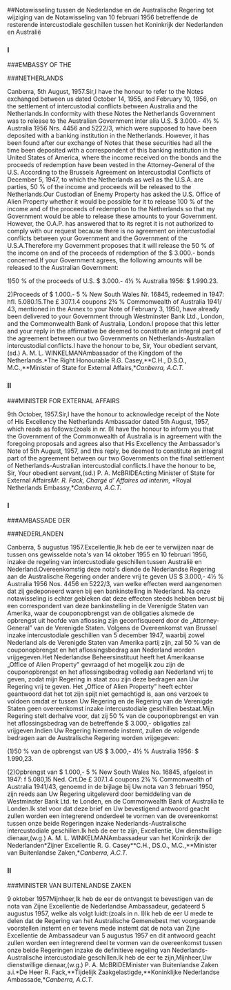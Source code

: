 <meta http-equiv='Content-Type' content='text/html; charset=utf-8' />

##Notawisseling tussen de Nederlandse en de Australische Regering tot wijziging van de Notawisseling van 10 februari 1956 betreffende de resterende intercustodiale geschillen tussen het Koninkrijk der Nederlanden en Australië

### I  

###EMBASSY OF THE

###NETHERLANDS

Canberra, 5th August, 1957.Sir,I have the honour to refer to the Notes exchanged between us dated October 14, 1955, and February 10, 1956, on the settlement of intercustodial conflicts between Australia and the Netherlands.In conformity with these Notes the Netherlands Government was to release to the Australian Government inter alia U.S. $ 3.000.- 4½ % Australia 1956 Nrs. 4456 and 5222/3, which were supposed to have been deposited with a banking institution in the Netherlands. However, it has been found after our exchange of Notes that these securities had all the time been deposited with a correspondent of this banking institution in the United States of America, where the income received on the bonds and the proceeds of redemption have been vested in the Attorney-General of the U.S. According to the Brussels Agreement on Intercustodial Conflicts of December 5, 1947, to which the Netherlands as well as the U.S.A. are parties, 50 % of the income and proceeds will be released to the Netherlands.Our Custodian of Enemy Property has asked the U.S. Office of Alien Property whether it would be possible for it to release 100 % of the income and of the proceeds of redemption to the Netherlands so that my Government would be able to release these amounts to your Government. However, the O.A.P. has answered that to its regret it is not authorized to comply with our request because there is no agreement on intercustodial conflicts between your Government and the Government of the U.S.A.Therefore my Government proposes that it will release the 50 % of the income on and of the proceeds of redemption of the $ 3.000.- bonds concerned.If your Government agrees, the following amounts will be released to the Australian Government:

1)50 % of the proceeds of U.S. $ 3.000.- 4½ % Australia 1956: $ 1.990.23.

2)Proceeds of $ 1.000.- 5 % New South Wales Nr. 16845, redeemed in 1947: hfl. 5.080.15.The £ 307.1.4 coupons 2¾ % Commonwealth of Australia 1941/ 43, mentioned in the Annex to your Note of February 3, 1950, have already been delivered to your Government through Westminster Bank Ltd., London, and the Commonwealth Bank of Australia, London.I propose that this letter and your reply in the affirmative be deemed to constitute an integral part of the agreement between our two Governments on Netherlands-Australian intercustodial conflicts.I have the honour to be, Sir, Your obedient servant,(sd.) A. M. L. WINKELMANAmbassador of the Kingdom of the Netherlands.*The Right Honourable R.G. Casey,**C.H., D.S.O., M.C.,**Minister of State for External Affairs,**Canberra, A.C.T.*

### II  

###MINISTER FOR EXTERNAL AFFAIRS

9th October, 1957.Sir,I have the honour to acknowledge receipt of the Note of His Excellency the Netherlands Ambassador dated 5th August, 1957, which reads as follows:(zoals in nr. I)I have the honour to inform you that the Government of the Commonwealth of Australia is in agreement with the foregoing proposals and agrees also that His Excellency the Ambassador's Note of 5th August, 1957, and this reply, be deemed to constitute an integral part of the agreement between our two Governments on the final settlement of Netherlands-Australian intercustodial conflicts.I have the honour to be, Sir, Your obedient servant,(sd.) P. A. McBRIDEActing Minister of State for External Affairs*Mr. R. Fack,* *Chargé d' Affaires ad interim,* *Royal Netherlands Embassy,**Canberra, A.C.T.*

### I  

###AMBASSADE DER 

###NEDERLANDEN

Canberra, 5 augustus 1957.Excellentie,Ik heb de eer te verwijzen naar de tussen ons gewisselde nota's van 14 oktober 1955 en 10 februari 1956, inzake de regeling van intercustodiale geschillen tussen Australië en Nederland.Overeenkomstig deze nota's diende de Nederlandse Regering aan de Australische Regering onder andere vrij te geven US $ 3.000,- 4½ % Australia 1956 Nos. 4456 en 5222/3, van welke effecten werd aangenomen dat zij gedeponeerd waren bij een bankinstelling in Nederland. Na onze notawisseling is echter gebleken dat deze effecten steeds hebben berust bij een correspondent van deze bankinstelling in de Verenigde Staten van Amerika, waar de couponopbrengst van de obligaties alsmede de opbrengst uit hoofde van aflossing zijn geconfisqueerd door de „Attorney-General” van de Verenigde Staten. Volgens de Overeenkomst van Brussel inzake intercustodiale geschillen van 5 december 1947, waarbij zowel Nederland als de Verenigde Staten van Amerika partij zijn, zal 50 % van de couponopbrengst en het aflossingsbedrag aan Nederland worden vrijgegeven.Het Nederlandse Beheersinstituut heeft het Amerikaanse „Office of Alien Property" gevraagd of het mogelijk zou zijn de couponopbrengst en het aflossingsbedrag volledig aan Nederland vrij te geven, zodat mijn Regering in staat zou zijn deze bedragen aan Uw Regering vrij te geven. Het „Office of Alien Property” heeft echter geantwoord dat het tot zijn spijt niet gemachtigd is, aan ons verzoek te voldoen omdat er tussen Uw Regering en de Regering van de Verenigde Staten geen overeenkomst inzake intercustodiale geschillen bestaat.Mijn Regering stelt derhalve voor, dat zij 50 % van de couponopbrengst en van het aflossingsbedrag van de betreffende $ 3.000,- obligaties zal vrijgeven.Indien Uw Regering hiermede instemt, zullen de volgende bedragen aan de Australische Regering worden vrijgegeven:

(1)50 % van de opbrengst van US $ 3.000,- 4½ % Australia 1956: $ 1.990,23.

(2)Opbrengst van $ 1.000,- 5 % New South Wales No. 16845, afgelost in 1947: f 5.080,15 Ned. Crt.De £ 307.1.4 coupons 2¾ % Commonwealth of Australia 1941/43, genoemd in de bijlage bij Uw nota van 3 februari 1950, zijn reeds aan Uw Regering uitgeleverd door bemiddeling van de Westminster Bank Ltd. te Londen, en de Commonwealth Bank of Australia te Londen.Ik stel voor dat deze brief en Uw bevestigend antwoord geacht zullen worden een integrerend onderdeel te vormen van de overeenkomst tussen onze beide Regeringen inzake Nederlands-Australische intercustodiale geschillen.Ik heb de eer te zijn, Excellentie, Uw dienstwillige dienaar,(w.g.) A. M. L. WINKELMANAmbassadeur van het Koninkrijk der Nederlanden*Zijner Excellentie R. G. Casey**C.H., DS.O., M.C.,**Minister van Buitenlandse Zaken,**Canberra, A.C.T.*

### II  

###MINISTER VAN BUITENLANDSE ZAKEN

9 oktober 1957Mijnheer,Ik heb de eer de ontvangst te bevestigen van de nota van Zijne Excellentie de Nederlandse Ambassadeur, gedateerd 5 augustus 1957, welke als volgt luidt:(zoals in n. I)Ik heb de eer U mede te delen dat de Regering van het Australische Gemenebest met voorgaande voorstellen instemt en er tevens mede instemt dat de nota van Zijne Excellentie de Ambassadeur van 5 augustus 1957 en dit antwoord geacht zullen worden een integrerend deel te vormen van de overeenkomst tussen onze beide Regeringen inzake de definitieve regeling van Nederlands-Australische intercustodiale geschillen.Ik heb de eer te zijn,Mijnheer,Uw dienstwillige dienaar,(w.g.) P. A. McBRIDEMinister van Buitenlandse Zaken a.i.*De Heer R. Fack,**Tijdelijk Zaakgelastigde,**Koninklijke Nederlandse Ambassade,**Canberra, A.C.T.*

